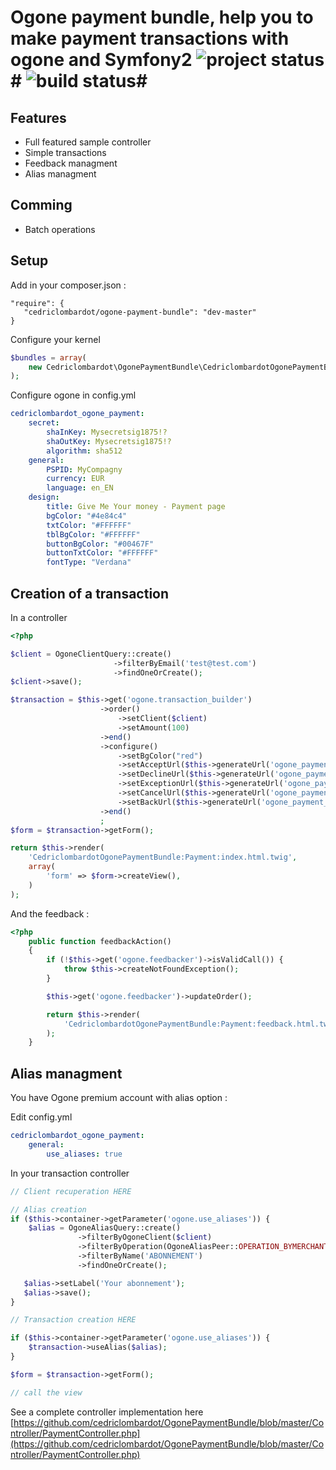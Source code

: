 # Ogone payment bundle, help you to make payment transactions with ogone and Symfony2 ![project status](http://stillmaintained.com/cedriclombardot/OgonePaymentBundle.png)# ![build status](https://secure.travis-ci.org/cedriclombardot/OgonePaymentBundle.png)#

## Features

* Full featured sample controller
* Simple transactions
* Feedback managment
* Alias managment

## Comming

* Batch operations

## Setup

Add in your composer.json :

```
"require": {
   "cedriclombardot/ogone-payment-bundle": "dev-master"
}
```

Configure your kernel

``` php
$bundles = array(
    new Cedriclombardot\OgonePaymentBundle\CedriclombardotOgonePaymentBundle(),
);
```

Configure ogone in config.yml

``` yaml
cedriclombardot_ogone_payment:
    secret:
        shaInKey: Mysecretsig1875!?
        shaOutKey: Mysecretsig1875!?
        algorithm: sha512
    general:
        PSPID: MyCompagny
        currency: EUR
        language: en_EN
    design:
        title: Give Me Your money - Payment page
        bgColor: "#4e84c4"
        txtColor: "#FFFFFF"
        tblBgColor: "#FFFFFF"
        buttonBgColor: "#00467F"
        buttonTxtColor: "#FFFFFF"
        fontType: "Verdana"
```


## Creation of a transaction

In a controller

``` php
<?php

$client = OgoneClientQuery::create()
                       ->filterByEmail('test@test.com')
                       ->findOneOrCreate();
$client->save();

$transaction = $this->get('ogone.transaction_builder')
                    ->order()
                        ->setClient($client)
                        ->setAmount(100)
                    ->end()
                    ->configure()
                        ->setBgColor("red")
                        ->setAcceptUrl($this->generateUrl('ogone_payment_feedback', array(), true))
                        ->setDeclineUrl($this->generateUrl('ogone_payment_feedback', array(), true))
                        ->setExceptionUrl($this->generateUrl('ogone_payment_feedback', array(), true))
                        ->setCancelUrl($this->generateUrl('ogone_payment_feedback', array(), true))
                        ->setBackUrl($this->generateUrl('ogone_payment_feedback', array(), true))
                    ->end()
                    ;
$form = $transaction->getForm();

return $this->render(
    'CedriclombardotOgonePaymentBundle:Payment:index.html.twig',
    array(
        'form' => $form->createView(),
    )
);

```


And the feedback :

``` php
<?php
    public function feedbackAction()
    {
        if (!$this->get('ogone.feedbacker')->isValidCall()) {
            throw $this->createNotFoundException();
        }

        $this->get('ogone.feedbacker')->updateOrder();

        return $this->render(
            'CedriclombardotOgonePaymentBundle:Payment:feedback.html.twig'
        );
    }

```

## Alias managment

You have Ogone premium account with alias option :

Edit config.yml

``` yaml
cedriclombardot_ogone_payment:
    general:
        use_aliases: true
```
In your transaction controller

``` php
// Client recuperation HERE

// Alias creation
if ($this->container->getParameter('ogone.use_aliases')) {
    $alias = OgoneAliasQuery::create()
               ->filterByOgoneClient($client)
               ->filterByOperation(OgoneAliasPeer::OPERATION_BYMERCHANT)
               ->filterByName('ABONNEMENT')
               ->findOneOrCreate();

   $alias->setLabel('Your abonnement');
   $alias->save();
}

// Transaction creation HERE

if ($this->container->getParameter('ogone.use_aliases')) {
    $transaction->useAlias($alias);
}

$form = $transaction->getForm();

// call the view
```

See a complete controller implementation here [https://github.com/cedriclombardot/OgonePaymentBundle/blob/master/Controller/PaymentController.php](https://github.com/cedriclombardot/OgonePaymentBundle/blob/master/Controller/PaymentController.php)

